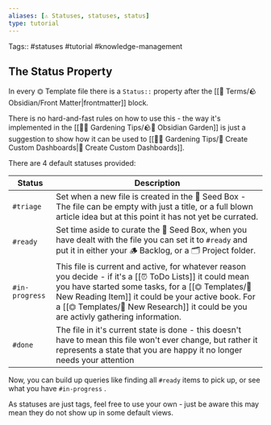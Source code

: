 ```yaml
---
aliases: [⚠️ Statuses, statuses, status]
type: tutorial
---
```

Tags:: #statuses #tutorial #knowledge-management

## The Status Property

In every ⏣ Template file there is a `Status::` property after the [[📇 Terms/🪨 Obsidian/Front Matter|frontmatter]] block. 

There is no hard-and-fast rules on how to use this - the way it's implemented in the [[👩‍🌾 Gardening Tips/🪨🌱 Obsidian Garden]] is just a suggestion to show how it can be used to [[👩‍🌾 Gardening Tips/🎯 Create Custom Dashboards|🎯 Create Custom Dashboards]].

There are 4 default statuses provided:

| Status         | Description                                                                                                                                                                                                                                                                                               |
| -------------- | --------------------------------------------------------------------------------------------------------------------------------------------------------------------------------------------------------------------------------------------------------------------------------------------------------- |
| `#triage`      | Set when a new file is created in the 🌱 Seed Box - The file can be empty with just a title, or a full blown article idea but at this point it has not yet be currated.                                                                                                                                   |
| `#ready`       | Set time aside to curate the 🌱 Seed Box, when you have dealt with the file you can set it to `#ready` and put it in either your 🪵 Backlog, or a 🗂 Project folder.                                                                                                                                       |
| `#in-progress` | This file is current and active, for whatever reason you decide - if it's a [[⏰ ToDo Lists]] it could mean you have started some tasks, for a [[⏣ Templates/📙 New Reading Item]] it could be your active book.  For a [[⏣ Templates/🔬 New Research]] it could be you are activly gathering information. |
| `#done`        | The file in it's current state is done - this doesn't have to mean this file won't ever change, but rather it represents a state that you are happy it no longer needs your attention                                                                                                                     |

Now, you can build up queries like finding all `#ready` items to pick up, or see what you have `#in-progress` .

As statuses are just tags, feel free to use your own - just be aware this may mean they do not show up in some default views.
